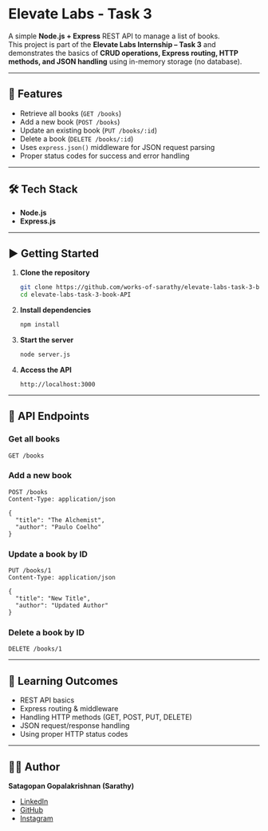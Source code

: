 # Elevate Labs - Task 3  

A simple **Node.js + Express** REST API to manage a list of books.  
This project is part of the **Elevate Labs Internship – Task 3** and demonstrates the basics of **CRUD operations, Express routing, HTTP methods, and JSON handling** using in-memory storage (no database).  

---

## 🚀 Features  
- Retrieve all books (`GET /books`)  
- Add a new book (`POST /books`)  
- Update an existing book (`PUT /books/:id`)  
- Delete a book (`DELETE /books/:id`)  
- Uses `express.json()` middleware for JSON request parsing  
- Proper status codes for success and error handling  

---

## 🛠️ Tech Stack  
- **Node.js**  
- **Express.js**  

---

## ▶️ Getting Started  

1. **Clone the repository**  
   ```bash
   git clone https://github.com/works-of-sarathy/elevate-labs-task-3-book-API.git
   cd elevate-labs-task-3-book-API
   ```

2. **Install dependencies**  
   ```bash
   npm install
   ```

3. **Start the server**  
   ```bash
   node server.js
   ```

4. **Access the API**  
   ```
   http://localhost:3000
   ```

---

## 📌 API Endpoints  

### Get all books  
```http
GET /books
```

### Add a new book  
```http
POST /books
Content-Type: application/json

{
  "title": "The Alchemist",
  "author": "Paulo Coelho"
}
```

### Update a book by ID  
```http
PUT /books/1
Content-Type: application/json

{
  "title": "New Title",
  "author": "Updated Author"
}
```

### Delete a book by ID  
```http
DELETE /books/1
```

---

## 📖 Learning Outcomes  
- REST API basics  
- Express routing & middleware  
- Handling HTTP methods (GET, POST, PUT, DELETE)  
- JSON request/response handling  
- Using proper HTTP status codes  

---

## 👨‍💻 Author  
**Satagopan Gopalakrishnan (Sarathy)**  
- [LinkedIn](https://www.linkedin.com/in/sarathy07)  
- [GitHub](https://github.com/works-of-sarathy)  
- [Instagram](https://www.instagram.com/ft._sarathy)

